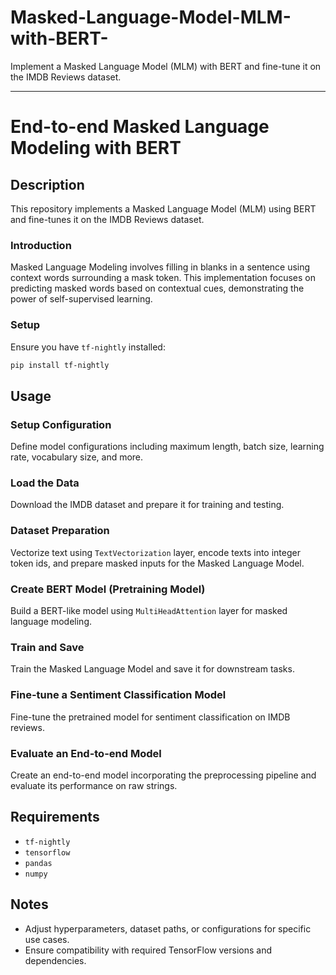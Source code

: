 # Masked-Language-Model-MLM-with-BERT-
Implement a Masked Language Model (MLM) with BERT and fine-tune it on the IMDB Reviews dataset.

---
 
# End-to-end Masked Language Modeling with BERT
 
 
 
## Description
 
This repository implements a Masked Language Model (MLM) using BERT and fine-tunes it on the IMDB Reviews dataset.
 
### Introduction
 
Masked Language Modeling involves filling in blanks in a sentence using context words surrounding a mask token. This implementation focuses on predicting masked words based on contextual cues, demonstrating the power of self-supervised learning.
 
### Setup
 
Ensure you have `tf-nightly` installed:
 
```bash
pip install tf-nightly
```
 
## Usage
 
### Setup Configuration
 
Define model configurations including maximum length, batch size, learning rate, vocabulary size, and more.
 
### Load the Data
 
Download the IMDB dataset and prepare it for training and testing.
 
### Dataset Preparation
 
Vectorize text using `TextVectorization` layer, encode texts into integer token ids, and prepare masked inputs for the Masked Language Model.
 
### Create BERT Model (Pretraining Model)
 
Build a BERT-like model using `MultiHeadAttention` layer for masked language modeling.
 
### Train and Save
 
Train the Masked Language Model and save it for downstream tasks.
 
### Fine-tune a Sentiment Classification Model
 
Fine-tune the pretrained model for sentiment classification on IMDB reviews.
 
### Evaluate an End-to-end Model
 
Create an end-to-end model incorporating the preprocessing pipeline and evaluate its performance on raw strings.
 
## Requirements
 
- `tf-nightly`
- `tensorflow`
- `pandas`
- `numpy`
 
## Notes
 
- Adjust hyperparameters, dataset paths, or configurations for specific use cases.
- Ensure compatibility with required TensorFlow versions and dependencies.
